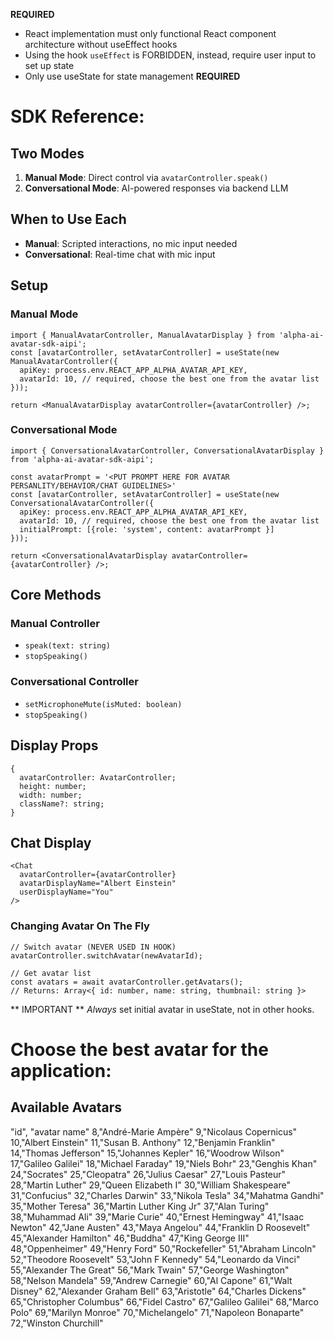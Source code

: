 **REQUIRED**
- React implementation must only functional React component architecture without useEffect hooks
- Using the hook `useEffect` is FORBIDDEN, instead, require user input to set up state
- Only use useState for state management
**REQUIRED**

# SDK Reference:

## Two Modes
1. **Manual Mode**: Direct control via `avatarController.speak()`
2. **Conversational Mode**: AI-powered responses via backend LLM

## When to Use Each
- **Manual**: Scripted interactions, no mic input needed
- **Conversational**: Real-time chat with mic input

## Setup

### Manual Mode
```tsx
import { ManualAvatarController, ManualAvatarDisplay } from 'alpha-ai-avatar-sdk-aipi';
const [avatarController, setAvatarController] = useState(new ManualAvatarController({
  apiKey: process.env.REACT_APP_ALPHA_AVATAR_API_KEY,
  avatarId: 10, // required, choose the best one from the avatar list
}));

return <ManualAvatarDisplay avatarController={avatarController} />;
```

### Conversational Mode
```tsx
import { ConversationalAvatarController, ConversationalAvatarDisplay } from 'alpha-ai-avatar-sdk-aipi';

const avatarPrompt = '<PUT PROMPT HERE FOR AVATAR PERSANLITY/BEHAVIOR/CHAT GUIDELINES>'
const [avatarController, setAvatarController] = useState(new ConversationalAvatarController({
  apiKey: process.env.REACT_APP_ALPHA_AVATAR_API_KEY,
  avatarId: 10, // required, choose the best one from the avatar list
  initialPrompt: [{role: 'system', content: avatarPrompt }]
}));

return <ConversationalAvatarDisplay avatarController={avatarController} />;
```

## Core Methods

### Manual Controller
- `speak(text: string)`
- `stopSpeaking()`

### Conversational Controller
- `setMicrophoneMute(isMuted: boolean)`
- `stopSpeaking()`

## Display Props
```tsx
{
  avatarController: AvatarController;
  height: number;
  width: number;
  className?: string;
}
```

## Chat Display
```tsx
<Chat
  avatarController={avatarController}
  avatarDisplayName="Albert Einstein"
  userDisplayName="You"
/>
```

### Changing Avatar On The Fly
```tsx
// Switch avatar (NEVER USED IN HOOK)
avatarController.switchAvatar(newAvatarId);

// Get avatar list
const avatars = await avatarController.getAvatars();
// Returns: Array<{ id: number, name: string, thumbnail: string }>
```

** IMPORTANT ** _Always_ set initial avatar in useState, not in other hooks.


# Choose the best avatar for the application:
## Available Avatars
"id", "avatar name"
8,"André-Marie Ampère"
9,"Nicolaus Copernicus"
10,"Albert Einstein"
11,"Susan B. Anthony"
12,"Benjamin Franklin"
14,"Thomas Jefferson"
15,"Johannes Kepler"
16,"Woodrow Wilson"
17,"Galileo Galilei"
18,"Michael Faraday"
19,"Niels Bohr"
23,"Genghis Khan"
24,"Socrates"
25,"Cleopatra"
26,"Julius Caesar"
27,"Louis Pasteur"
28,"Martin Luther"
29,"Queen Elizabeth I"
30,"William Shakespeare"
31,"Confucius"
32,"Charles Darwin"
33,"Nikola Tesla"
34,"Mahatma Gandhi"
35,"Mother Teresa"
36,"Martin Luther King Jr"
37,"Alan Turing"
38,"Muhammad Ali"
39,"Marie Curie"
40,"Ernest Hemingway"
41,"Isaac Newton"
42,"Jane Austen"
43,"Maya Angelou"
44,"Franklin D Roosevelt"
45,"Alexander Hamilton"
46,"Buddha"
47,"King George III"
48,"Oppenheimer"
49,"Henry Ford"
50,"Rockefeller"
51,"Abraham Lincoln"
52,"Theodore Roosevelt"
53,"John F Kennedy"
54,"Leonardo da Vinci"
55,"Alexander The Great"
56,"Mark Twain"
57,"George Washington"
58,"Nelson Mandela"
59,"Andrew Carnegie"
60,"Al Capone"
61,"Walt Disney"
62,"Alexander Graham Bell"
63,"Aristotle"
64,"Charles Dickens"
65,"Christopher Columbus"
66,"Fidel Castro"
67,"Galileo Galilei"
68,"Marco Polo"
69,"Marilyn Monroe"
70,"Michelangelo"
71,"Napoleon Bonaparte"
72,"Winston Churchill"